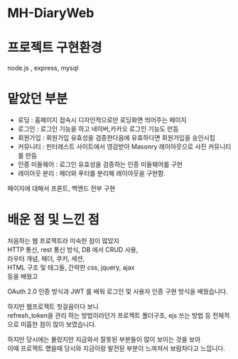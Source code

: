 # MH-DiaryWeb

# 프로젝트 구현환경
node.js , express, mysql


# 맡았던 부분

- 로딩 : 홈페이지 접속시 디자인적으로만 로딩화면 띄어주는 페이지 
- 로그인 : 로그인 기능을 하고 네이버,카카오 로그인 기능도 만듬
- 회원가입 : 회원가입 유효성을 검증한다음에 유효하다면 회원가입을 승인시킴
- 커뮤니티 : 핀터레스트 사이트에서 영감받아 Masonry 레이아웃으로 사진 커뮤니티를 만듬
- 인증 미들웨어 : 로그인 유효성을 검증하는 인증 미들웨어를 구현
- 레이아웃 분리 : 헤더와 푸터를 분리해 레이아웃을 구현함.

페이지에 대해서 프론트, 백엔드 전부 구현

# 배운 점 및 느낀 점 
처음하는 웹 프로젝트라 미숙한 점이 많았지<br/>
HTTP 통신, rest 통신 방식, DB 에서 CRUD 사용,<br/> 
라우터 개념, 헤더, 쿠키, 세션,<br/>
HTML 구조 및 태그들, 간략한 css, jquery, ajax <br/>
등을 배웠고 

OAuth 2.0 인증 방식과 JWT 를 배워
로그인 및 사용자 인증 구현 방식을 배웠습니다.


하지만 웹프로젝트 첫걸음이다 보니<br/>
refresh_token을 관리 하는 방법이라던가 프로젝트 폴더구조, ejs 쓰는 방법 등 전체적으로 미흡한 점이 많이 보였습니다.

하지만 당시에는 몰랐지만 지금와서 잘못된 부분들이 많이 보이는 것을 보아<br/>
이때 프로젝트 헀을때 당시와 지금이랑 발전된 부분이 느껴져서 보람차다고 느낍니다.

